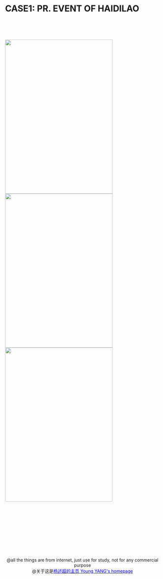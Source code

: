 # CASE1: PR. EVENT OF HAIDILAO
 
 <br/><br/>  
    
<img src="https://github.com/yangsc2222/mydatas.github.io/blob/master/image/the%20PR%20event%20of%20haidilao1.jpg" height="500" width="350">   
<img src="https://github.com/yangsc2222/mydatas.github.io/blob/master/image/the%20PR%20event%20of%20haidilao2.jpg" height="500" width="350">   
<img src="https://github.com/yangsc2222/mydatas.github.io/blob/master/image/the%20PR%20event%20of%20haidilao3.jpg" height="500" width="350">   

<br/><br/><br/><br/><br/><br/><br/><br/>  
           
         
<center>@all the things are from internet, just use for study, not for any commercial purpose</center>  
<center>@关于这是<a href="http://yangshuchao.com"><font color="0000ff">杨述超的主页 Young YANG's homepage</font></a></center> 
